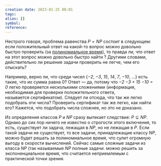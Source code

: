 ```yaml
---
creation date: 2023-01-25 00:01
tags: 
alias: []
symbol:
reference:
---
```


Нестрого говоря, проблема равенства $P = NP$ состоит в следующем: если положительный ответ на какой-то вопрос можно довольно быстро проверить (за [полиномиальное время](https://ru.wikipedia.org/wiki/%D0%9A%D0%BB%D0%B0%D1%81%D1%81_P "Класс P")), то правда ли, что ответ на этот вопрос можно довольно быстро найти ? Другими словами, действительно ли решение задачи проверить не легче, чем его отыскать?

Например, верно ли, что среди чисел {_−2_, _−3_, _15_, _14_, _7_, _−10_, …} есть такие, что их сумма равна 0? Ответ — да, потому что _−2 −3 + 15 −10 = 0_ легко проверяется несколькими сложениями (информация, необходимая для проверки положительного ответа, называется сертификатом). Следует ли отсюда, что так же легко подобрать эти числа? Проверить сертификат так же легко, как найти его? Кажется, что подобрать числа сложнее, но это не доказано.

Из определения классов $P$ и $NP$ сразу вытекает следствие: $P \subseteq NP$. Однако до сих пор ничего не известно о строгости этого включения, то есть, существует ли задача, лежащая в _NP_, но не лежащая в _P_. Если такой задачи не существует, то все задачи, принадлежащие классу _NP_, можно будет решать за полиномиальное время, что сулит огромную выгоду в скорости вычислений. Сейчас самые сложные задачи из класса _NP_ (так называемые $NP$ полные задачи. можно решить за экспоненциальное время, что считается неприемлемым с практической точки зрения.